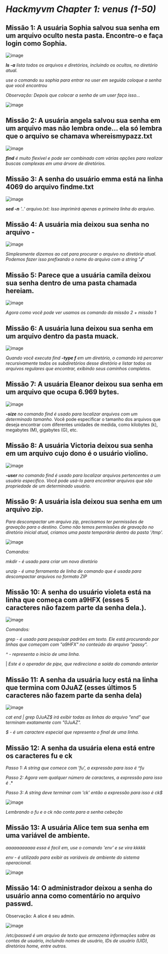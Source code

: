 # ***Hackmyvm Chapter 1: venus (1-50)***

## Missão 1: A usuária Sophia salvou sua senha em um arquivo oculto nesta pasta. Encontre-o e faça login como Sophia.

![image](https://github.com/Paulo23k/Paulo3k-hackmyvm-venus-1-50/assets/143550827/026e9cd6-f70f-44b4-af54-350e1d004079)

***ls -a** lista todos os arquivos e diretórios, incluindo os ocultos, no diretório atual.*

*use o comando su sophia para entrar no user em seguida coloque a senha que você encontrou*

*Observação: Depois que colocar a senha de um user faça isso...*

![image](https://github.com/Paulo23k/Paulo3k-hackmyvm-venus-1-50/assets/143550827/9c95ce13-da10-4589-9d6d-81efcbf3946a)

## Missão 2: A usuária angela salvou sua senha em um arquivo mas não lembra onde… ela só lembra que o arquivo se chamava whereismypazz.txt

![image](https://github.com/Paulo23k/Paulo3k-hackmyvm-venus-1-50/assets/143550827/d3631999-8403-43e1-a749-e72244406467)

***find** é muito flexível e pode ser combinado com várias opções para realizar buscas complexas em uma árvore de diretórios.*

## Missão 3: A senha do usuário emma está na linha 4069 do arquivo findme.txt

![image](https://github.com/Paulo23k/Paulo3k-hackmyvm-venus-1-50/assets/143550827/d3940b1a-9e38-4290-9847-b46be18fcb2d)

***sed -n** '..' arquivo.txt: Isso imprimirá apenas a primeira linha do arquivo.*

## Missão 4: A usuária mia deixou sua senha no arquivo - 

![image](https://github.com/Paulo23k/Paulo3k-hackmyvm-venus-1-50/assets/143550827/2e2476f3-b299-417e-8306-07b6d126745a)

*Simplesmente dizemos ao cat para procurar o arquivo no diretório atual. Podemos fazer isso prefixando o nome do arquivo com a string **'./'***

## Missão 5: Parece que a usuária camila deixou sua senha dentro de uma pasta chamada hereiam.

![image](https://github.com/Paulo23k/Paulo3k-hackmyvm-venus-1-50/assets/143550827/e58f0d9a-41ef-4661-be31-07acbf5fa29a)

*Agora como você pode ver usamos os comando da missão 2 + missão 1*

## Missão 6: A usuária luna deixou sua senha em um arquivo dentro da pasta muack.

![image](https://github.com/Paulo23k/Paulo3k-hackmyvm-venus-1-50/assets/143550827/4a048ec2-289f-46af-94c6-55975b2e1385)

*Quando você executa find **-type f** em um diretório, o comando irá percorrer recursivamente todos os subdiretórios desse diretório
e listar todos os arquivos regulares que encontrar, exibindo seus caminhos completos.*

## Missão 7: A usuária Eleanor deixou sua senha em um arquivo que ocupa 6.969 bytes.

![image](https://github.com/Paulo23k/Paulo3k-hackmyvm-venus-1-50/assets/143550827/34b8fa8c-1bef-48f5-b2b3-70afd0b3e2a9)

***-size** no comando find é usado para localizar arquivos com um determinado tamanho.*
Você pode especificar o tamanho dos arquivos que deseja encontrar com diferentes unidades de medida, como kilobytes (k), megabytes (M), gigabytes (G), etc.

## Missão 8: A usuária Victoria deixou sua senha em um arquivo cujo dono é o usuário violino.

![image](https://github.com/Paulo23k/Paulo3k-hackmyvm-venus-1-50/assets/143550827/e8f785ac-0403-4583-be04-1df8d3194c02)

***-user** no comando find é usado para localizar arquivos pertencentes a um usuário específico.
Você pode usá-lo para encontrar arquivos que são propriedade de um determinado usuário.*

## Missão 9: A usuária isla deixou sua senha em um arquivo zip.

*Para descompactar um arquivo zip, precisamos ter permissões de gravação para o destino. 
Como não temos permissões de gravação no diretório inicial atual, criamos uma pasta temporária dentro da pasta '/tmp'.*

![image](https://github.com/Paulo23k/Paulo3k-hackmyvm-venus-1-50/assets/143550827/1ffcc148-8c07-4035-8b2a-a3cc6364242c)

*Comandos:*

*mkdir - é usado para criar um novo diretório*

*unzip - é uma ferramenta de linha de comando que é usada para descompactar arquivos no formato ZIP*

## Missão 10: A senha do usuário violeta está na linha que começa com a9HFX (esses 5 caracteres não fazem parte da senha dela.).

![image](https://github.com/Paulo23k/Paulo3k-hackmyvm-venus-1-50/assets/143550827/d9aec4f5-4a1a-4a3e-924e-507b62e78df1)

*Comandos:*

*grep - é usado para pesquisar padrões em texto. Ele está procurando por linhas que começam com "a9HFX" no conteúdo do arquivo "passy".*

*^ - representa o início de uma linha.*

| *Este é o operador de pipe, que redireciona a saída do comando anterior*

## Missão 11: A senha da usuária lucy está na linha que termina com 0JuAZ (esses últimos 5 caracteres não fazem parte da senha dela)

![image](https://github.com/Paulo23k/Paulo3k-hackmyvm-venus-1-50/assets/143550827/f6e2f449-0f5a-4615-81d1-c0b8f091f583)

*cat end | grep 0JuAZ$ irá exibir todas as linhas do arquivo "end" que terminam exatamente com "0JuAZ".*

*$ - é um caractere especial que representa o final de uma linha.*

## Missão 12: A senha da usuária elena está entre os caracteres fu e ck

*Passo 1: A string que comece com 'fu', a expressão para isso é ^fu*

*Passo 2: Agora vem qualquer número de caracteres, a expressão para isso é* .*

*Passo 3: A string deve terminar com 'ck' então a expressão para isso é ck$*

![image](https://github.com/Paulo23k/Paulo3k-hackmyvm-venus-1-50/assets/143550827/346d8fb8-5254-4667-a02f-29fabaaca721)

*Lembrando o fu e o ck não conta para a senha cebeção*

## Missão 13: A usuária Alice tem sua senha em uma variável de ambiente.

*aaaaaaaaaaa essa é facil em, use o comando 'env' e se vira kkkkk*

*env - é utilizado para exibir as variáveis de ambiente do sistema operacional.*

![image](https://github.com/Paulo23k/Paulo3k-hackmyvm-venus-1-50/assets/143550827/440e9447-8fdf-4e18-8347-d890afa056eb)

## Missão 14: O administrador deixou a senha do usuário anna como comentário no arquivo passwd.

Observação: A alice é seu admin.

![image](https://github.com/Paulo23k/Paulo3k-hackmyvm-venus-1-50/assets/143550827/7d07e67a-c91b-4882-bf19-921188cf0964)

*/etc/passwd é um arquivo de texto que armazena informações sobre as contas de usuário, 
incluindo nomes de usuário, IDs de usuário (UID), diretórios home, entre outros.*

























